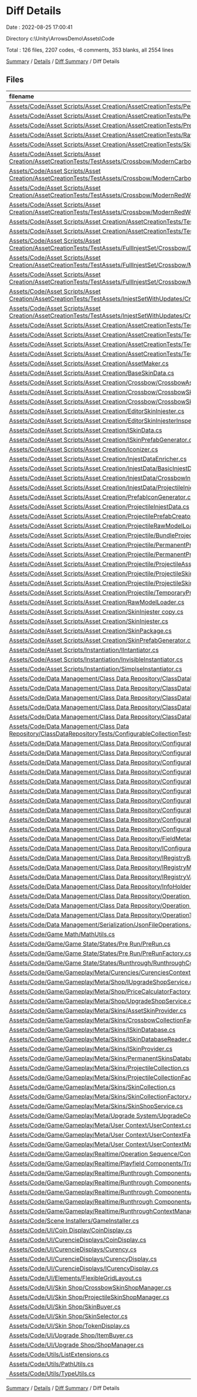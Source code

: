 # Diff Details

Date : 2022-08-25 17:00:41

Directory c:\\Unity\\ArrowsDemo\\Assets\\Code

Total : 126 files,  2207 codes, -6 comments, 353 blanks, all 2554 lines

[Summary](results.md) / [Details](details.md) / [Diff Summary](diff.md) / Diff Details

## Files
| filename | language | code | comment | blank | total |
| :--- | :--- | ---: | ---: | ---: | ---: |
| [Assets/Code/Asset Scripts/Asset Creation/AssetCreationTests/PermanentSkinInjesterTests.cs](/Assets/Code/Asset%20Scripts/Asset%20Creation/AssetCreationTests/PermanentSkinInjesterTests.cs) | C# | 167 | 2 | 27 | 196 |
| [Assets/Code/Asset Scripts/Asset Creation/AssetCreationTests/PermanentSkinsDatabaseTests.cs](/Assets/Code/Asset%20Scripts/Asset%20Creation/AssetCreationTests/PermanentSkinsDatabaseTests.cs) | C# | 114 | 1 | 17 | 132 |
| [Assets/Code/Asset Scripts/Asset Creation/AssetCreationTests/PrefabIconGeneratorTests.cs](/Assets/Code/Asset%20Scripts/Asset%20Creation/AssetCreationTests/PrefabIconGeneratorTests.cs) | C# | 75 | 0 | 16 | 91 |
| [Assets/Code/Asset Scripts/Asset Creation/AssetCreationTests/RawModelLoaderTests.cs](/Assets/Code/Asset%20Scripts/Asset%20Creation/AssetCreationTests/RawModelLoaderTests.cs) | C# | 70 | 0 | 9 | 79 |
| [Assets/Code/Asset Scripts/Asset Creation/AssetCreationTests/SkinPrefabGeneratorTests.cs](/Assets/Code/Asset%20Scripts/Asset%20Creation/AssetCreationTests/SkinPrefabGeneratorTests.cs) | C# | 121 | 0 | 20 | 141 |
| [Assets/Code/Asset Scripts/Asset Creation/AssetCreationTests/TestAssets/Crossbow/ModernCarbonTinted/injestData.json](/Assets/Code/Asset%20Scripts/Asset%20Creation/AssetCreationTests/TestAssets/Crossbow/ModernCarbonTinted/injestData.json) | JSON | 4 | 0 | 0 | 4 |
| [Assets/Code/Asset Scripts/Asset Creation/AssetCreationTests/TestAssets/Crossbow/ModernCarbon/injestData.json](/Assets/Code/Asset%20Scripts/Asset%20Creation/AssetCreationTests/TestAssets/Crossbow/ModernCarbon/injestData.json) | JSON | 4 | 0 | 0 | 4 |
| [Assets/Code/Asset Scripts/Asset Creation/AssetCreationTests/TestAssets/Crossbow/ModernRedWoodGold/injestData.json](/Assets/Code/Asset%20Scripts/Asset%20Creation/AssetCreationTests/TestAssets/Crossbow/ModernRedWoodGold/injestData.json) | JSON | 4 | 0 | 0 | 4 |
| [Assets/Code/Asset Scripts/Asset Creation/AssetCreationTests/TestAssets/Crossbow/ModernRedWood/injestData.json](/Assets/Code/Asset%20Scripts/Asset%20Creation/AssetCreationTests/TestAssets/Crossbow/ModernRedWood/injestData.json) | JSON | 4 | 0 | 0 | 4 |
| [Assets/Code/Asset Scripts/Asset Creation/AssetCreationTests/TestAssets/Crossbow/RedWood/injestData.json](/Assets/Code/Asset%20Scripts/Asset%20Creation/AssetCreationTests/TestAssets/Crossbow/RedWood/injestData.json) | JSON | 4 | 0 | 0 | 4 |
| [Assets/Code/Asset Scripts/Asset Creation/AssetCreationTests/TestAssets/Crossbow/Wood/injestData.json](/Assets/Code/Asset%20Scripts/Asset%20Creation/AssetCreationTests/TestAssets/Crossbow/Wood/injestData.json) | JSON | 4 | 0 | 0 | 4 |
| [Assets/Code/Asset Scripts/Asset Creation/AssetCreationTests/TestAssets/FullInjestSet/Crossbow/DataUpdate/injestData.json](/Assets/Code/Asset%20Scripts/Asset%20Creation/AssetCreationTests/TestAssets/FullInjestSet/Crossbow/DataUpdate/injestData.json) | JSON | 4 | 0 | 0 | 4 |
| [Assets/Code/Asset Scripts/Asset Creation/AssetCreationTests/TestAssets/FullInjestSet/Crossbow/ModelAndDataUpdates/injestData.json](/Assets/Code/Asset%20Scripts/Asset%20Creation/AssetCreationTests/TestAssets/FullInjestSet/Crossbow/ModelAndDataUpdates/injestData.json) | JSON | 4 | 0 | 0 | 4 |
| [Assets/Code/Asset Scripts/Asset Creation/AssetCreationTests/TestAssets/FullInjestSet/Crossbow/ModelUpdate/injestData.json](/Assets/Code/Asset%20Scripts/Asset%20Creation/AssetCreationTests/TestAssets/FullInjestSet/Crossbow/ModelUpdate/injestData.json) | JSON | 4 | 0 | 0 | 4 |
| [Assets/Code/Asset Scripts/Asset Creation/AssetCreationTests/TestAssets/InjestSetWithUpdates/Crossbow/DataUpdate/injestData.json](/Assets/Code/Asset%20Scripts/Asset%20Creation/AssetCreationTests/TestAssets/InjestSetWithUpdates/Crossbow/DataUpdate/injestData.json) | JSON | 4 | 0 | 0 | 4 |
| [Assets/Code/Asset Scripts/Asset Creation/AssetCreationTests/TestAssets/InjestSetWithUpdates/Crossbow/ModelAndDataUpdates/injestData.json](/Assets/Code/Asset%20Scripts/Asset%20Creation/AssetCreationTests/TestAssets/InjestSetWithUpdates/Crossbow/ModelAndDataUpdates/injestData.json) | JSON | 4 | 0 | 0 | 4 |
| [Assets/Code/Asset Scripts/Asset Creation/AssetCreationTests/TestAssets/Projectiles/Arrow/injestData.json](/Assets/Code/Asset%20Scripts/Asset%20Creation/AssetCreationTests/TestAssets/Projectiles/Arrow/injestData.json) | JSON | 4 | 0 | 0 | 4 |
| [Assets/Code/Asset Scripts/Asset Creation/AssetCreationTests/TestAssets/Projectiles/Bolt/injestData.json](/Assets/Code/Asset%20Scripts/Asset%20Creation/AssetCreationTests/TestAssets/Projectiles/Bolt/injestData.json) | JSON | 4 | 0 | 0 | 4 |
| [Assets/Code/Asset Scripts/Asset Creation/AssetCreationTests/TestAssets/Projectiles/fork/injestData.json](/Assets/Code/Asset%20Scripts/Asset%20Creation/AssetCreationTests/TestAssets/Projectiles/fork/injestData.json) | JSON | 4 | 0 | 0 | 4 |
| [Assets/Code/Asset Scripts/Asset Creation/AssetCreationTests/TestAssets/Projectiles/pencil/injestData.json](/Assets/Code/Asset%20Scripts/Asset%20Creation/AssetCreationTests/TestAssets/Projectiles/pencil/injestData.json) | JSON | 4 | 0 | 0 | 4 |
| [Assets/Code/Asset Scripts/Asset Creation/AssetMaker.cs](/Assets/Code/Asset%20Scripts/Asset%20Creation/AssetMaker.cs) | C# | 65 | 3 | 12 | 80 |
| [Assets/Code/Asset Scripts/Asset Creation/BaseSkinData.cs](/Assets/Code/Asset%20Scripts/Asset%20Creation/BaseSkinData.cs) | C# | 41 | 8 | 6 | 55 |
| [Assets/Code/Asset Scripts/Asset Creation/Crossbow/CrossbowAssetMaker.cs](/Assets/Code/Asset%20Scripts/Asset%20Creation/Crossbow/CrossbowAssetMaker.cs) | C# | 31 | 0 | 4 | 35 |
| [Assets/Code/Asset Scripts/Asset Creation/Crossbow/CrossbowSkinData.cs](/Assets/Code/Asset%20Scripts/Asset%20Creation/Crossbow/CrossbowSkinData.cs) | C# | 54 | 0 | 9 | 63 |
| [Assets/Code/Asset Scripts/Asset Creation/Crossbow/CrossbowSkinInjester.cs](/Assets/Code/Asset%20Scripts/Asset%20Creation/Crossbow/CrossbowSkinInjester.cs) | C# | 38 | 0 | 7 | 45 |
| [Assets/Code/Asset Scripts/Asset Creation/EditorSkinInjester.cs](/Assets/Code/Asset%20Scripts/Asset%20Creation/EditorSkinInjester.cs) | C# | 16 | 6 | 6 | 28 |
| [Assets/Code/Asset Scripts/Asset Creation/EditorSkinInjesterInspector.cs](/Assets/Code/Asset%20Scripts/Asset%20Creation/EditorSkinInjesterInspector.cs) | C# | 20 | 0 | 4 | 24 |
| [Assets/Code/Asset Scripts/Asset Creation/ISkinData.cs](/Assets/Code/Asset%20Scripts/Asset%20Creation/ISkinData.cs) | C# | 23 | 0 | 3 | 26 |
| [Assets/Code/Asset Scripts/Asset Creation/ISkinPrefabGenerator.cs](/Assets/Code/Asset%20Scripts/Asset%20Creation/ISkinPrefabGenerator.cs) | C# | 14 | 0 | 1 | 15 |
| [Assets/Code/Asset Scripts/Asset Creation/Iconizer.cs](/Assets/Code/Asset%20Scripts/Asset%20Creation/Iconizer.cs) | C# | 62 | 0 | 10 | 72 |
| [Assets/Code/Asset Scripts/Asset Creation/InjestDataEnricher.cs](/Assets/Code/Asset%20Scripts/Asset%20Creation/InjestDataEnricher.cs) | C# | 44 | 0 | 8 | 52 |
| [Assets/Code/Asset Scripts/Asset Creation/InjestData/BasicInjestData.cs](/Assets/Code/Asset%20Scripts/Asset%20Creation/InjestData/BasicInjestData.cs) | C# | 18 | 10 | 4 | 32 |
| [Assets/Code/Asset Scripts/Asset Creation/InjestData/CrossbowInjestData.cs](/Assets/Code/Asset%20Scripts/Asset%20Creation/InjestData/CrossbowInjestData.cs) | C# | 8 | 0 | 1 | 9 |
| [Assets/Code/Asset Scripts/Asset Creation/InjestData/ProjectileInjestData.cs](/Assets/Code/Asset%20Scripts/Asset%20Creation/InjestData/ProjectileInjestData.cs) | C# | 8 | 0 | 1 | 9 |
| [Assets/Code/Asset Scripts/Asset Creation/PrefabIconGenerator.cs](/Assets/Code/Asset%20Scripts/Asset%20Creation/PrefabIconGenerator.cs) | C# | 33 | 0 | 4 | 37 |
| [Assets/Code/Asset Scripts/Asset Creation/ProjectileInjestData.cs](/Assets/Code/Asset%20Scripts/Asset%20Creation/ProjectileInjestData.cs) | C# | -23 | 0 | -4 | -27 |
| [Assets/Code/Asset Scripts/Asset Creation/ProjectilePrefabCreator.cs](/Assets/Code/Asset%20Scripts/Asset%20Creation/ProjectilePrefabCreator.cs) | C# | -17 | -56 | -10 | -83 |
| [Assets/Code/Asset Scripts/Asset Creation/ProjectileRawModelLoader.cs](/Assets/Code/Asset%20Scripts/Asset%20Creation/ProjectileRawModelLoader.cs) | C# | -35 | 0 | -6 | -41 |
| [Assets/Code/Asset Scripts/Asset Creation/Projectile/BundleProjectilePrefabGenerator.cs](/Assets/Code/Asset%20Scripts/Asset%20Creation/Projectile/BundleProjectilePrefabGenerator.cs) | C# | 2 | 1 | 0 | 3 |
| [Assets/Code/Asset Scripts/Asset Creation/Projectile/PermanentProjectileInjester.cs](/Assets/Code/Asset%20Scripts/Asset%20Creation/Projectile/PermanentProjectileInjester.cs) | C# | -162 | 0 | -28 | -190 |
| [Assets/Code/Asset Scripts/Asset Creation/Projectile/PermanentProjectileInjesterInspector.cs](/Assets/Code/Asset%20Scripts/Asset%20Creation/Projectile/PermanentProjectileInjesterInspector.cs) | C# | -20 | 0 | -4 | -24 |
| [Assets/Code/Asset Scripts/Asset Creation/Projectile/ProjectileAssetMaker.cs](/Assets/Code/Asset%20Scripts/Asset%20Creation/Projectile/ProjectileAssetMaker.cs) | C# | 31 | 0 | 4 | 35 |
| [Assets/Code/Asset Scripts/Asset Creation/Projectile/ProjectileSkinData.cs](/Assets/Code/Asset%20Scripts/Asset%20Creation/Projectile/ProjectileSkinData.cs) | C# | 14 | 0 | 5 | 19 |
| [Assets/Code/Asset Scripts/Asset Creation/Projectile/ProjectileSkinInjester.cs](/Assets/Code/Asset%20Scripts/Asset%20Creation/Projectile/ProjectileSkinInjester.cs) | C# | 38 | 0 | 7 | 45 |
| [Assets/Code/Asset Scripts/Asset Creation/Projectile/TemporaryProjectileInjester.cs](/Assets/Code/Asset%20Scripts/Asset%20Creation/Projectile/TemporaryProjectileInjester.cs) | C# | 0 | 0 | -1 | -1 |
| [Assets/Code/Asset Scripts/Asset Creation/RawModelLoader.cs](/Assets/Code/Asset%20Scripts/Asset%20Creation/RawModelLoader.cs) | C# | 14 | 0 | 5 | 19 |
| [Assets/Code/Asset Scripts/Asset Creation/SkinInjester copy.cs](/Assets/Code/Asset%20Scripts/Asset%20Creation/SkinInjester%20copy.cs) | C# | 14 | 0 | 1 | 15 |
| [Assets/Code/Asset Scripts/Asset Creation/SkinInjester.cs](/Assets/Code/Asset%20Scripts/Asset%20Creation/SkinInjester.cs) | C# | 42 | 0 | 8 | 50 |
| [Assets/Code/Asset Scripts/Asset Creation/SkinPackage.cs](/Assets/Code/Asset%20Scripts/Asset%20Creation/SkinPackage.cs) | C# | -6 | 0 | -1 | -7 |
| [Assets/Code/Asset Scripts/Asset Creation/SkinPrefabGenerator.cs](/Assets/Code/Asset%20Scripts/Asset%20Creation/SkinPrefabGenerator.cs) | C# | 49 | 1 | 7 | 57 |
| [Assets/Code/Asset Scripts/Instantiation/IIntantiator.cs](/Assets/Code/Asset%20Scripts/Instantiation/IIntantiator.cs) | C# | 1 | 0 | 0 | 1 |
| [Assets/Code/Asset Scripts/Instantiation/InvisibleInstantiator.cs](/Assets/Code/Asset%20Scripts/Instantiation/InvisibleInstantiator.cs) | C# | 4 | 0 | 0 | 4 |
| [Assets/Code/Asset Scripts/Instantiation/SimplseInstantiator.cs](/Assets/Code/Asset%20Scripts/Instantiation/SimplseInstantiator.cs) | C# | 1 | 0 | 0 | 1 |
| [Assets/Code/Data Management/Class Data Repository/ClassDataRegistryAccessor.cs](/Assets/Code/Data%20Management/Class%20Data%20Repository/ClassDataRegistryAccessor.cs) | C# | -36 | 0 | -9 | -45 |
| [Assets/Code/Data Management/Class Data Repository/ClassDataRegistryBackend.cs](/Assets/Code/Data%20Management/Class%20Data%20Repository/ClassDataRegistryBackend.cs) | C# | -35 | 2 | 0 | -33 |
| [Assets/Code/Data Management/Class Data Repository/ClassDataRegistryIngester.cs](/Assets/Code/Data%20Management/Class%20Data%20Repository/ClassDataRegistryIngester.cs) | C# | -1 | 0 | 0 | -1 |
| [Assets/Code/Data Management/Class Data Repository/ClassDataRegistryManager.cs](/Assets/Code/Data%20Management/Class%20Data%20Repository/ClassDataRegistryManager.cs) | C# | 1 | 0 | 2 | 3 |
| [Assets/Code/Data Management/Class Data Repository/ClassDataRegistryReader.cs](/Assets/Code/Data%20Management/Class%20Data%20Repository/ClassDataRegistryReader.cs) | C# | 2 | 5 | 0 | 7 |
| [Assets/Code/Data Management/Class Data Repository/ClassDataRepositoryTests/ConfigurableCollectionTests.cs](/Assets/Code/Data%20Management/Class%20Data%20Repository/ClassDataRepositoryTests/ConfigurableCollectionTests.cs) | C# | 65 | 0 | 12 | 77 |
| [Assets/Code/Data Management/Class Data Repository/Configurable Container/ConfigurableClassData.cs](/Assets/Code/Data%20Management/Class%20Data%20Repository/Configurable%20Container/ConfigurableClassData.cs) | C# | 19 | 0 | 3 | 22 |
| [Assets/Code/Data Management/Class Data Repository/Configurable Container/ConfigurableField.cs](/Assets/Code/Data%20Management/Class%20Data%20Repository/Configurable%20Container/ConfigurableField.cs) | C# | 31 | 7 | 5 | 43 |
| [Assets/Code/Data Management/Class Data Repository/Configurable Container/ConfigurableFieldUtils.cs](/Assets/Code/Data%20Management/Class%20Data%20Repository/Configurable%20Container/ConfigurableFieldUtils.cs) | C# | 58 | 0 | 7 | 65 |
| [Assets/Code/Data Management/Class Data Repository/Configurable Container/ConfigurablesCollection.cs](/Assets/Code/Data%20Management/Class%20Data%20Repository/Configurable%20Container/ConfigurablesCollection.cs) | C# | 79 | 0 | 17 | 96 |
| [Assets/Code/Data Management/Class Data Repository/Configurable Container/FieldMetadata.cs](/Assets/Code/Data%20Management/Class%20Data%20Repository/Configurable%20Container/FieldMetadata.cs) | C# | 20 | 0 | 2 | 22 |
| [Assets/Code/Data Management/Class Data Repository/Configurable Container/IConfigurable.cs](/Assets/Code/Data%20Management/Class%20Data%20Repository/Configurable%20Container/IConfigurable.cs) | C# | 10 | 0 | 1 | 11 |
| [Assets/Code/Data Management/Class Data Repository/Configurable Container/IConfigurableCollectionReader.cs](/Assets/Code/Data%20Management/Class%20Data%20Repository/Configurable%20Container/IConfigurableCollectionReader.cs) | C# | 10 | 0 | 2 | 12 |
| [Assets/Code/Data Management/Class Data Repository/Configurable Container/RegistryChangeArgs.cs](/Assets/Code/Data%20Management/Class%20Data%20Repository/Configurable%20Container/RegistryChangeArgs.cs) | C# | 15 | 0 | 2 | 17 |
| [Assets/Code/Data Management/Class Data Repository/ConfigurableField.cs](/Assets/Code/Data%20Management/Class%20Data%20Repository/ConfigurableField.cs) | C# | -17 | 0 | -1 | -18 |
| [Assets/Code/Data Management/Class Data Repository/ConfigurableFieldUtils.cs](/Assets/Code/Data%20Management/Class%20Data%20Repository/ConfigurableFieldUtils.cs) | C# | -48 | 0 | -6 | -54 |
| [Assets/Code/Data Management/Class Data Repository/FieldMetadata.cs](/Assets/Code/Data%20Management/Class%20Data%20Repository/FieldMetadata.cs) | C# | -20 | 0 | -2 | -22 |
| [Assets/Code/Data Management/Class Data Repository/IConfigurable.cs](/Assets/Code/Data%20Management/Class%20Data%20Repository/IConfigurable.cs) | C# | -10 | 0 | -1 | -11 |
| [Assets/Code/Data Management/Class Data Repository/IRegistryBackend.cs](/Assets/Code/Data%20Management/Class%20Data%20Repository/IRegistryBackend.cs) | C# | 0 | 1 | 1 | 2 |
| [Assets/Code/Data Management/Class Data Repository/IRegistryManager.cs](/Assets/Code/Data%20Management/Class%20Data%20Repository/IRegistryManager.cs) | C# | 1 | 0 | 1 | 2 |
| [Assets/Code/Data Management/Class Data Repository/IRegistryValueReader.cs](/Assets/Code/Data%20Management/Class%20Data%20Repository/IRegistryValueReader.cs) | C# | 1 | 0 | 0 | 1 |
| [Assets/Code/Data Management/Class Data Repository/InfoHolder.cs](/Assets/Code/Data%20Management/Class%20Data%20Repository/InfoHolder.cs) | C# | 30 | 0 | 5 | 35 |
| [Assets/Code/Data Management/Class Data Repository/Operation Applier/ListApplier.cs](/Assets/Code/Data%20Management/Class%20Data%20Repository/Operation%20Applier/ListApplier.cs) | C# | 32 | 0 | 2 | 34 |
| [Assets/Code/Data Management/Class Data Repository/Operation Applier/OperationApplierFactory.cs](/Assets/Code/Data%20Management/Class%20Data%20Repository/Operation%20Applier/OperationApplierFactory.cs) | C# | 3 | 0 | 0 | 3 |
| [Assets/Code/Data Management/Class Data Repository/OperationTypeEnum.cs](/Assets/Code/Data%20Management/Class%20Data%20Repository/OperationTypeEnum.cs) | C# | 1 | 0 | 0 | 1 |
| [Assets/Code/Data Management/Serialization/JsonFileOperations.cs](/Assets/Code/Data%20Management/Serialization/JsonFileOperations.cs) | C# | 5 | 4 | 1 | 10 |
| [Assets/Code/Game Math/MathUtils.cs](/Assets/Code/Game%20Math/MathUtils.cs) | C# | 42 | 0 | 6 | 48 |
| [Assets/Code/Game/Game State/States/Pre Run/PreRun.cs](/Assets/Code/Game/Game%20State/States/Pre%20Run/PreRun.cs) | C# | -5 | -1 | -2 | -8 |
| [Assets/Code/Game/Game State/States/Pre Run/PreRunFactory.cs](/Assets/Code/Game/Game%20State/States/Pre%20Run/PreRunFactory.cs) | C# | -1 | 0 | -1 | -2 |
| [Assets/Code/Game/Game State/States/Runthrough/RunthroughContext.cs](/Assets/Code/Game/Game%20State/States/Runthrough/RunthroughContext.cs) | C# | 6 | 0 | 0 | 6 |
| [Assets/Code/Game/Gameplay/Meta/Curencies/CurenciesContext.cs](/Assets/Code/Game/Gameplay/Meta/Curencies/CurenciesContext.cs) | C# | 10 | 0 | 0 | 10 |
| [Assets/Code/Game/Gameplay/Meta/Shop/IUpgradeShopService.cs](/Assets/Code/Game/Gameplay/Meta/Shop/IUpgradeShopService.cs) | C# | 11 | 0 | 1 | 12 |
| [Assets/Code/Game/Gameplay/Meta/Shop/PriceCalculatorFactory.cs](/Assets/Code/Game/Gameplay/Meta/Shop/PriceCalculatorFactory.cs) | C# | 16 | 2 | 4 | 22 |
| [Assets/Code/Game/Gameplay/Meta/Shop/UpgradeShopService.cs](/Assets/Code/Game/Gameplay/Meta/Shop/UpgradeShopService.cs) | C# | 74 | 0 | 11 | 85 |
| [Assets/Code/Game/Gameplay/Meta/Skins/AssetSkinProvider.cs](/Assets/Code/Game/Gameplay/Meta/Skins/AssetSkinProvider.cs) | C# | 43 | 0 | 9 | 52 |
| [Assets/Code/Game/Gameplay/Meta/Skins/CrossbowCollectionFactory.cs](/Assets/Code/Game/Gameplay/Meta/Skins/CrossbowCollectionFactory.cs) | C# | 21 | 0 | 3 | 24 |
| [Assets/Code/Game/Gameplay/Meta/Skins/ISkinDatabase.cs](/Assets/Code/Game/Gameplay/Meta/Skins/ISkinDatabase.cs) | C# | 15 | 0 | 2 | 17 |
| [Assets/Code/Game/Gameplay/Meta/Skins/ISkinDatabaseReader.cs](/Assets/Code/Game/Gameplay/Meta/Skins/ISkinDatabaseReader.cs) | C# | 10 | 0 | 1 | 11 |
| [Assets/Code/Game/Gameplay/Meta/Skins/ISkinProvider.cs](/Assets/Code/Game/Gameplay/Meta/Skins/ISkinProvider.cs) | C# | 13 | 0 | 2 | 15 |
| [Assets/Code/Game/Gameplay/Meta/Skins/PermanentSkinsDatabase.cs](/Assets/Code/Game/Gameplay/Meta/Skins/PermanentSkinsDatabase.cs) | C# | 60 | 0 | 12 | 72 |
| [Assets/Code/Game/Gameplay/Meta/Skins/ProjectileCollection.cs](/Assets/Code/Game/Gameplay/Meta/Skins/ProjectileCollection.cs) | C# | -55 | -3 | -16 | -74 |
| [Assets/Code/Game/Gameplay/Meta/Skins/ProjectileCollectionFactory.cs](/Assets/Code/Game/Gameplay/Meta/Skins/ProjectileCollectionFactory.cs) | C# | 21 | 0 | 3 | 24 |
| [Assets/Code/Game/Gameplay/Meta/Skins/SkinCollection.cs](/Assets/Code/Game/Gameplay/Meta/Skins/SkinCollection.cs) | C# | 92 | 0 | 19 | 111 |
| [Assets/Code/Game/Gameplay/Meta/Skins/SkinCollectionFactory.cs](/Assets/Code/Game/Gameplay/Meta/Skins/SkinCollectionFactory.cs) | C# | 63 | 0 | 11 | 74 |
| [Assets/Code/Game/Gameplay/Meta/Skins/SkinShopService.cs](/Assets/Code/Game/Gameplay/Meta/Skins/SkinShopService.cs) | C# | 55 | 0 | 14 | 69 |
| [Assets/Code/Game/Gameplay/Meta/Upgrade System/UpgradeContext.cs](/Assets/Code/Game/Gameplay/Meta/Upgrade%20System/UpgradeContext.cs) | C# | 0 | 0 | 1 | 1 |
| [Assets/Code/Game/Gameplay/Meta/User Context/UserContext.cs](/Assets/Code/Game/Gameplay/Meta/User%20Context/UserContext.cs) | C# | 5 | 0 | 0 | 5 |
| [Assets/Code/Game/Gameplay/Meta/User Context/UserContextFactory.cs](/Assets/Code/Game/Gameplay/Meta/User%20Context/UserContextFactory.cs) | C# | 31 | 0 | 3 | 34 |
| [Assets/Code/Game/Gameplay/Meta/User Context/UserContextManager.cs](/Assets/Code/Game/Gameplay/Meta/User%20Context/UserContextManager.cs) | C# | 25 | 0 | 7 | 32 |
| [Assets/Code/Game/Gameplay/Realtime/Operation Sequence/Context Provider/UserContextConverter.cs](/Assets/Code/Game/Gameplay/Realtime/Operation%20Sequence/Context%20Provider/UserContextConverter.cs) | C# | 1 | 0 | 0 | 1 |
| [Assets/Code/Game/Gameplay/Realtime/Playfield Components/Track/Track Follower/SplineFollower.cs](/Assets/Code/Game/Gameplay/Realtime/Playfield%20Components/Track/Track%20Follower/SplineFollower.cs) | C# | 4 | 0 | 1 | 5 |
| [Assets/Code/Game/Gameplay/Realtime/Runthrough Components/Projectiles/IProjectile.cs](/Assets/Code/Game/Gameplay/Realtime/Runthrough%20Components/Projectiles/IProjectile.cs) | C# | 1 | 0 | 0 | 1 |
| [Assets/Code/Game/Gameplay/Realtime/Runthrough Components/Projectiles/ProjectileDatabase.cs](/Assets/Code/Game/Gameplay/Realtime/Runthrough%20Components/Projectiles/ProjectileDatabase.cs) | C# | -27 | 0 | -3 | -30 |
| [Assets/Code/Game/Gameplay/Realtime/Runthrough Components/Projectiles/ProjectileGenerator.cs](/Assets/Code/Game/Gameplay/Realtime/Runthrough%20Components/Projectiles/ProjectileGenerator.cs) | C# | -12 | 0 | -3 | -15 |
| [Assets/Code/Game/Gameplay/Realtime/Runthrough Components/Projectiles/ProjectileInPlaceReplacer.cs](/Assets/Code/Game/Gameplay/Realtime/Runthrough%20Components/Projectiles/ProjectileInPlaceReplacer.cs) | C# | 22 | 0 | 4 | 26 |
| [Assets/Code/Game/Gameplay/Realtime/RunthroughContextManager.cs](/Assets/Code/Game/Gameplay/Realtime/RunthroughContextManager.cs) | C# | 45 | 2 | 10 | 57 |
| [Assets/Code/Scene Installers/GameInstaller.cs](/Assets/Code/Scene%20Installers/GameInstaller.cs) | C# | 14 | -2 | 0 | 12 |
| [Assets/Code/UI/Coin Display/CoinDisplay.cs](/Assets/Code/UI/Coin%20Display/CoinDisplay.cs) | C# | -46 | 0 | -10 | -56 |
| [Assets/Code/UI/CurencieDisplays/CoinDisplay.cs](/Assets/Code/UI/CurencieDisplays/CoinDisplay.cs) | C# | 46 | 0 | 10 | 56 |
| [Assets/Code/UI/CurencieDisplays/Curency.cs](/Assets/Code/UI/CurencieDisplays/Curency.cs) | C# | 9 | 0 | 1 | 10 |
| [Assets/Code/UI/CurencieDisplays/CurencyDisplay.cs](/Assets/Code/UI/CurencieDisplays/CurencyDisplay.cs) | C# | 53 | 0 | 10 | 63 |
| [Assets/Code/UI/CurencieDisplays/ICurencyDisplay.cs](/Assets/Code/UI/CurencieDisplays/ICurencyDisplay.cs) | C# | 15 | 0 | 2 | 17 |
| [Assets/Code/UI/Elements/FlexibleGridLayout.cs](/Assets/Code/UI/Elements/FlexibleGridLayout.cs) | C# | 2 | 0 | 0 | 2 |
| [Assets/Code/UI/Skin Shop/CrossbowSkinShopManager.cs](/Assets/Code/UI/Skin%20Shop/CrossbowSkinShopManager.cs) | C# | 69 | 0 | 13 | 82 |
| [Assets/Code/UI/Skin Shop/ProjectileSkinShopManager.cs](/Assets/Code/UI/Skin%20Shop/ProjectileSkinShopManager.cs) | C# | 69 | 1 | 13 | 83 |
| [Assets/Code/UI/Skin Shop/SkinBuyer.cs](/Assets/Code/UI/Skin%20Shop/SkinBuyer.cs) | C# | 40 | 0 | 4 | 44 |
| [Assets/Code/UI/Skin Shop/SkinSelector.cs](/Assets/Code/UI/Skin%20Shop/SkinSelector.cs) | C# | 42 | 0 | 3 | 45 |
| [Assets/Code/UI/Skin Shop/TokenDisplay.cs](/Assets/Code/UI/Skin%20Shop/TokenDisplay.cs) | C# | 46 | 0 | 10 | 56 |
| [Assets/Code/UI/Upgrade Shop/ItemBuyer.cs](/Assets/Code/UI/Upgrade%20Shop/ItemBuyer.cs) | C# | -22 | 0 | -4 | -26 |
| [Assets/Code/UI/Upgrade Shop/ShopManager.cs](/Assets/Code/UI/Upgrade%20Shop/ShopManager.cs) | C# | 1 | 0 | 0 | 1 |
| [Assets/Code/Utils/ListExtensions.cs](/Assets/Code/Utils/ListExtensions.cs) | C# | 10 | 0 | 1 | 11 |
| [Assets/Code/Utils/PathUtils.cs](/Assets/Code/Utils/PathUtils.cs) | C# | 13 | 0 | 3 | 16 |
| [Assets/Code/Utils/TypeUtils.cs](/Assets/Code/Utils/TypeUtils.cs) | C# | 15 | 0 | 2 | 17 |

[Summary](results.md) / [Details](details.md) / [Diff Summary](diff.md) / Diff Details